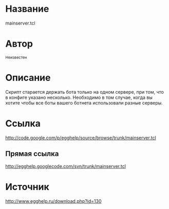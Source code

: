 # Название #
mainserver.tcl


# Автор #
<sup>Неизвестен</sup>


# Описание #
Скрипт старается держать бота только на одном сервере, при том, что в конфиге указано несколько. Необходимо в том случае, когда вы хотите чтобы все боты вашего ботнета использовали разные серверы.


# Ссылка #
http://code.google.com/p/egghelp/source/browse/trunk/mainserver.tcl

## Прямая ссылка ##
http://egghelp.googlecode.com/svn/trunk/mainserver.tcl


# Источник #
http://www.egghelp.ru/download.php?id=130
